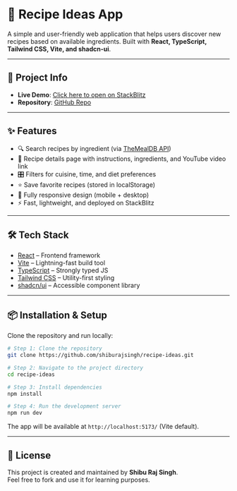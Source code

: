 # 🍳 Recipe Ideas App  

A simple and user-friendly web application that helps users discover new recipes based on available ingredients. Built with **React, TypeScript, Tailwind CSS, Vite, and shadcn-ui**.  

---

## 🚀 Project Info  
- **Live Demo**: [Click here to open on StackBlitz](https://stackblitz.com/github/shiburajsingh/recipe-ideas)  
- **Repository**: [GitHub Repo](https://github.com/shiburajsingh/recipe-ideas)  

---

## ✨ Features  
- 🔍 Search recipes by ingredient (via [TheMealDB API](https://www.themealdb.com/api.php))  
- 📖 Recipe details page with instructions, ingredients, and YouTube video link  
- 🎛️ Filters for cuisine, time, and diet preferences  
- ⭐ Save favorite recipes (stored in localStorage)  
- 📱 Fully responsive design (mobile + desktop)  
- ⚡ Fast, lightweight, and deployed on StackBlitz  

---

## 🛠️ Tech Stack  
- [React](https://react.dev/) – Frontend framework  
- [Vite](https://vitejs.dev/) – Lightning-fast build tool  
- [TypeScript](https://www.typescriptlang.org/) – Strongly typed JS  
- [Tailwind CSS](https://tailwindcss.com/) – Utility-first styling  
- [shadcn/ui](https://ui.shadcn.com/) – Accessible component library  

---

## 📦 Installation & Setup  

Clone the repository and run locally:  

```bash
# Step 1: Clone the repository
git clone https://github.com/shiburajsingh/recipe-ideas.git

# Step 2: Navigate to the project directory
cd recipe-ideas

# Step 3: Install dependencies
npm install

# Step 4: Run the development server
npm run dev
```

The app will be available at `http://localhost:5173/` (Vite default).  

---

## 📄 License  
This project is created and maintained by **Shibu Raj Singh**.  
Feel free to fork and use it for learning purposes.  


